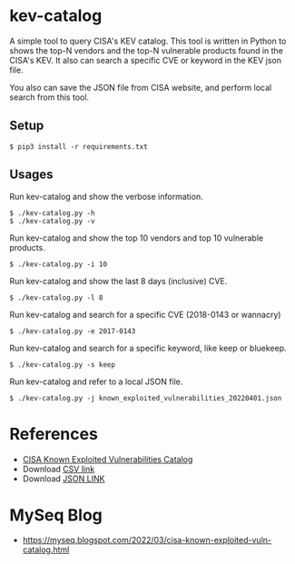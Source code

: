 # kev-catalog
A simple tool to query CISA's KEV catalog. This tool is written in Python to shows the top-N vendors and the top-N vulnerable products found in the CISA's KEV. It also can search a specific CVE or keyword in the KEV json file. 

You also can save the JSON file from CISA website, and perform local search from this tool.

## Setup
```
$ pip3 install -r requirements.txt
```

## Usages
Run kev-catalog and show the verbose information.
```
$ ./kev-catalog.py -h
$ ./kev-catalog.py -v 
```

Run kev-catalog and show the top 10 vendors and top 10 vulnerable products.
```
$ ./kev-catalog.py -i 10
```

Run kev-catalog and show the last 8 days (inclusive) CVE.
```
$ ./kev-catalog.py -l 8 
```

Run kev-catalog and search for a specific CVE (2018-0143 or wannacry)
```
$ ./kev-catalog.py -e 2017-0143
```

Run kev-catalog and search for a specific keyword, like keep or bluekeep.
```
$ ./kev-catalog.py -s keep
```

Run kev-catalog and refer to a local JSON file.
```
$ ./kev-catalog.py -j known_exploited_vulnerabilities_20220401.json 
```

# References
- [CISA Known Exploited Vulnerabilities Catalog](https://www.cisa.gov/known-exploited-vulnerabilities-catalog)
- Download [CSV link](https://www.cisa.gov/sites/default/files/csv/known_exploited_vulnerabilities.csv)
- Download [JSON LINK](https://www.cisa.gov/sites/default/files/feeds/known_exploited_vulnerabilities.json)


# MySeq Blog
- https://myseq.blogspot.com/2022/03/cisa-known-exploited-vuln-catalog.html

